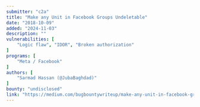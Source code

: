 ```yaml
---
submitter: "c2a"
title: "Make any Unit in Facebook Groups Undeletable"
date: "2018-10-09"
added: "2024-11-03"
description: ""
vulnerabilities: [
    "Logic flaw", "IDOR", "Broken authorization"
]
programs: [
    "Meta / Facebook"
]
authors: [
    "Sarmad Hassan (@JubaBaghdad)"
]
bounty: "undisclosed"
link: "https://medium.com/bugbountywriteup/make-any-unit-in-facebook-groups-undeletable-efb68e26adb9"
---
```




